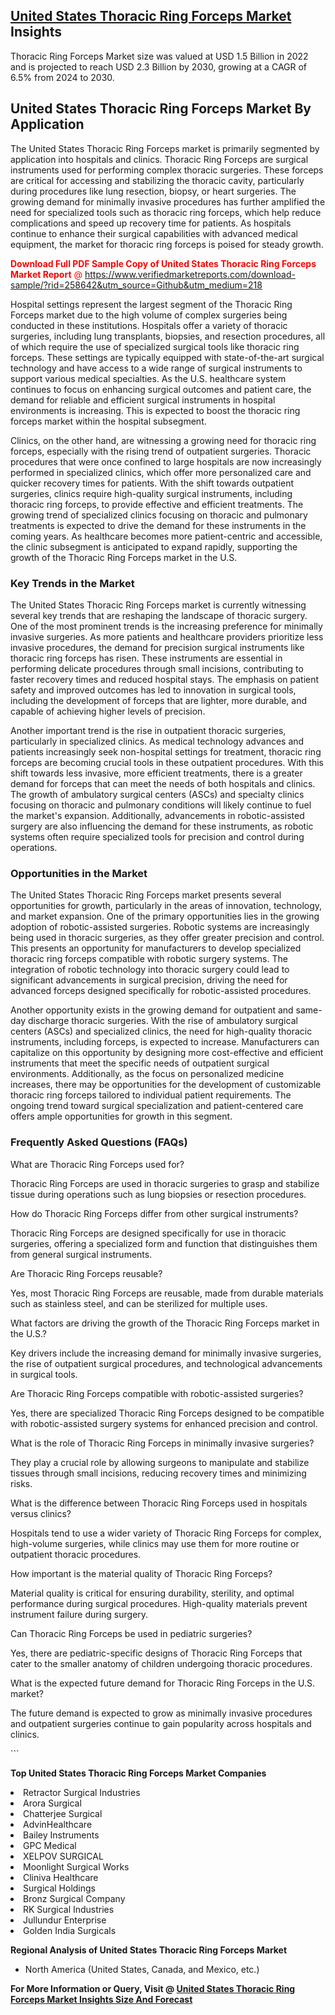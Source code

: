 <h2><a href="https://www.verifiedmarketreports.com/download-sample/?rid=258642&amp;utm_source=Github&amp;utm_medium=218" target="_blank">United States Thoracic Ring Forceps Market</a> Insights</h2><p>Thoracic Ring Forceps Market size was valued at USD 1.5 Billion in 2022 and is projected to reach USD 2.3 Billion by 2030, growing at a CAGR of 6.5% from 2024 to 2030.</p><p> <h2>United States Thoracic Ring Forceps Market By Application</h2> <p>The United States Thoracic Ring Forceps market is primarily segmented by application into hospitals and clinics. Thoracic Ring Forceps are surgical instruments used for performing complex thoracic surgeries. These forceps are critical for accessing and stabilizing the thoracic cavity, particularly during procedures like lung resection, biopsy, or heart surgeries. The growing demand for minimally invasive procedures has further amplified the need for specialized tools such as thoracic ring forceps, which help reduce complications and speed up recovery time for patients. As hospitals continue to enhance their surgical capabilities with advanced medical equipment, the market for thoracic ring forceps is poised for steady growth. <p><span class=""><span style="color: #ff0000;"><strong>Download Full PDF Sample Copy of United States Thoracic Ring Forceps Market Report</strong> @ </span><a href="https://www.verifiedmarketreports.com/download-sample/?rid=258642&amp;utm_source=Github&amp;utm_medium=218" target="_blank">https://www.verifiedmarketreports.com/download-sample/?rid=258642&amp;utm_source=Github&amp;utm_medium=218</a></span></p></p> <p>Hospital settings represent the largest segment of the Thoracic Ring Forceps market due to the high volume of complex surgeries being conducted in these institutions. Hospitals offer a variety of thoracic surgeries, including lung transplants, biopsies, and resection procedures, all of which require the use of specialized surgical tools like thoracic ring forceps. These settings are typically equipped with state-of-the-art surgical technology and have access to a wide range of surgical instruments to support various medical specialties. As the U.S. healthcare system continues to focus on enhancing surgical outcomes and patient care, the demand for reliable and efficient surgical instruments in hospital environments is increasing. This is expected to boost the thoracic ring forceps market within the hospital subsegment.</p> <p>Clinics, on the other hand, are witnessing a growing need for thoracic ring forceps, especially with the rising trend of outpatient surgeries. Thoracic procedures that were once confined to large hospitals are now increasingly performed in specialized clinics, which offer more personalized care and quicker recovery times for patients. With the shift towards outpatient surgeries, clinics require high-quality surgical instruments, including thoracic ring forceps, to provide effective and efficient treatments. The growing trend of specialized clinics focusing on thoracic and pulmonary treatments is expected to drive the demand for these instruments in the coming years. As healthcare becomes more patient-centric and accessible, the clinic subsegment is anticipated to expand rapidly, supporting the growth of the Thoracic Ring Forceps market in the U.S.</p> <h3>Key Trends in the Market</h3> <p>The United States Thoracic Ring Forceps market is currently witnessing several key trends that are reshaping the landscape of thoracic surgery. One of the most prominent trends is the increasing preference for minimally invasive surgeries. As more patients and healthcare providers prioritize less invasive procedures, the demand for precision surgical instruments like thoracic ring forceps has risen. These instruments are essential in performing delicate procedures through small incisions, contributing to faster recovery times and reduced hospital stays. The emphasis on patient safety and improved outcomes has led to innovation in surgical tools, including the development of forceps that are lighter, more durable, and capable of achieving higher levels of precision.</p> <p>Another important trend is the rise in outpatient thoracic surgeries, particularly in specialized clinics. As medical technology advances and patients increasingly seek non-hospital settings for treatment, thoracic ring forceps are becoming crucial tools in these outpatient procedures. With this shift towards less invasive, more efficient treatments, there is a greater demand for forceps that can meet the needs of both hospitals and clinics. The growth of ambulatory surgical centers (ASCs) and specialty clinics focusing on thoracic and pulmonary conditions will likely continue to fuel the market's expansion. Additionally, advancements in robotic-assisted surgery are also influencing the demand for these instruments, as robotic systems often require specialized tools for precision and control during operations.</p> <h3>Opportunities in the Market</h3> <p>The United States Thoracic Ring Forceps market presents several opportunities for growth, particularly in the areas of innovation, technology, and market expansion. One of the primary opportunities lies in the growing adoption of robotic-assisted surgeries. Robotic systems are increasingly being used in thoracic surgeries, as they offer greater precision and control. This presents an opportunity for manufacturers to develop specialized thoracic ring forceps compatible with robotic surgery systems. The integration of robotic technology into thoracic surgery could lead to significant advancements in surgical precision, driving the need for advanced forceps designed specifically for robotic-assisted procedures.</p> <p>Another opportunity exists in the growing demand for outpatient and same-day discharge thoracic surgeries. With the rise of ambulatory surgical centers (ASCs) and specialized clinics, the need for high-quality thoracic instruments, including forceps, is expected to increase. Manufacturers can capitalize on this opportunity by designing more cost-effective and efficient instruments that meet the specific needs of outpatient surgical environments. Additionally, as the focus on personalized medicine increases, there may be opportunities for the development of customizable thoracic ring forceps tailored to individual patient requirements. The ongoing trend toward surgical specialization and patient-centered care offers ample opportunities for growth in this segment.</p> <h3>Frequently Asked Questions (FAQs)</h3> <p>What are Thoracic Ring Forceps used for?</p> <p>Thoracic Ring Forceps are used in thoracic surgeries to grasp and stabilize tissue during operations such as lung biopsies or resection procedures.</p> <p>How do Thoracic Ring Forceps differ from other surgical instruments?</p> <p>Thoracic Ring Forceps are designed specifically for use in thoracic surgeries, offering a specialized form and function that distinguishes them from general surgical instruments.</p> <p>Are Thoracic Ring Forceps reusable?</p> <p>Yes, most Thoracic Ring Forceps are reusable, made from durable materials such as stainless steel, and can be sterilized for multiple uses.</p> <p>What factors are driving the growth of the Thoracic Ring Forceps market in the U.S.?</p> <p>Key drivers include the increasing demand for minimally invasive surgeries, the rise of outpatient surgical procedures, and technological advancements in surgical tools.</p> <p>Are Thoracic Ring Forceps compatible with robotic-assisted surgeries?</p> <p>Yes, there are specialized Thoracic Ring Forceps designed to be compatible with robotic-assisted surgery systems for enhanced precision and control.</p> <p>What is the role of Thoracic Ring Forceps in minimally invasive surgeries?</p> <p>They play a crucial role by allowing surgeons to manipulate and stabilize tissues through small incisions, reducing recovery times and minimizing risks.</p> <p>What is the difference between Thoracic Ring Forceps used in hospitals versus clinics?</p> <p>Hospitals tend to use a wider variety of Thoracic Ring Forceps for complex, high-volume surgeries, while clinics may use them for more routine or outpatient thoracic procedures.</p> <p>How important is the material quality of Thoracic Ring Forceps?</p> <p>Material quality is critical for ensuring durability, sterility, and optimal performance during surgical procedures. High-quality materials prevent instrument failure during surgery.</p> <p>Can Thoracic Ring Forceps be used in pediatric surgeries?</p> <p>Yes, there are pediatric-specific designs of Thoracic Ring Forceps that cater to the smaller anatomy of children undergoing thoracic procedures.</p> <p>What is the expected future demand for Thoracic Ring Forceps in the U.S. market?</p> <p>The future demand is expected to grow as minimally invasive procedures and outpatient surgeries continue to gain popularity across hospitals and clinics.</p> ```</p><p><strong>Top United States Thoracic Ring Forceps Market Companies</strong></p><div data-test-id=""><p><li>Retractor Surgical Industries</li><li> Arora Surgical</li><li> Chatterjee Surgical</li><li> AdvinHealthcare</li><li> Bailey Instruments</li><li> GPC Medical</li><li> XELPOV SURGICAL</li><li> Moonlight Surgical Works</li><li> Cliniva Healthcare</li><li> Surgical Holdings</li><li> Bronz Surgical Company</li><li> RK Surgical Industries</li><li> Jullundur Enterprise</li><li> Golden India Surgicals</li></p><div><strong>Regional Analysis of&nbsp;United States Thoracic Ring Forceps Market</strong></div><ul><li dir="ltr"><p dir="ltr">North America&nbsp;(United States, Canada, and Mexico, etc.)</p></li></ul><p><strong>For More Information or Query, Visit @&nbsp;</strong><strong><a href="https://www.verifiedmarketreports.com/product/thoracic-ring-forceps-market/?utm_source=Github&amp;utm_medium=218" target="_blank">United States Thoracic Ring Forceps Market Insights Size And Forecast</a></strong></p></div>
